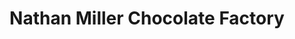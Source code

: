---
title: "Nathan Miller Chocolate Factory"
url: /chambersburg/nathan-miller-chocolate-factory/
shop: chocolate
---